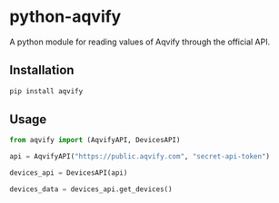 # python-aqvify

A python module for reading values of Aqvify through the official API.

## Installation

```bash
pip install aqvify
```

## Usage

```python
from aqvify import (AqvifyAPI, DevicesAPI)

api = AqvifyAPI("https://public.aqvify.com", "secret-api-token")

devices_api = DevicesAPI(api)

devices_data = devices_api.get_devices()
```
